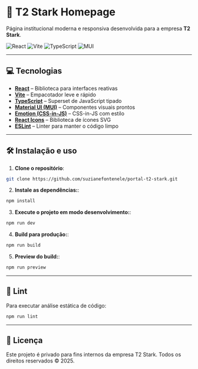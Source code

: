 # 🚀 T2 Stark Homepage

Página institucional moderna e responsiva desenvolvida para a empresa **T2 Stark**.

![React](https://img.shields.io/badge/React-18.2.0-61DAFB?logo=react)
![Vite](https://img.shields.io/badge/Vite-6.3.5-646CFF?logo=vite) 
![TypeScript](https://img.shields.io/badge/TypeScript-5.2.2-3178C6?logo=typescript)
![MUI](https://img.shields.io/badge/MUI-5.15.10-007FFF?logo=mui)

---
## 💻 Tecnologias
- **[React](https://reactjs.org/)** – Biblioteca para interfaces reativas
- **[Vite](https://vitejs.dev/)** – Empacotador leve e rápido
- **[TypeScript](https://www.typescriptlang.org/)** – Superset de JavaScript tipado
- **[Material UI (MUI)](https://mui.com/)** – Componentes visuais prontos
- **[Emotion (CSS-in-JS)](https://emotion.sh/docs/introduction)** – CSS-in-JS com estilo
- **[React Icons](https://react-icons.github.io/react-icons/)** – Biblioteca de ícones SVG
- **[ESLint](https://eslint.org/)** – Linter para manter o código limpo

---
## 🛠️ Instalação e uso

1. **Clone o repositório**:
```bash
git clone https://github.com/suzianefontenele/portal-t2-stark.git
```

2. **Instale as dependências:**:
```bash
npm install
```

3. **Execute o projeto em modo desenvolvimento:**:
```bash
npm run dev
```

4. **Build para produção:**:
```bash
npm run build
```

5. **Preview do build:**:
```bash
npm run preview
```

---
## 🧪 Lint

Para executar análise estática de código:
```bash
npm run lint
```

---
## 📝 Licença

Este projeto é privado para fins internos da empresa T2 Stark.
Todos os direitos reservados © 2025.
